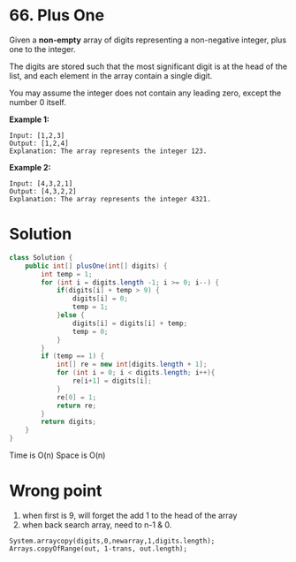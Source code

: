 # 66. Plus One

Given a **non-empty** array of digits representing a non-negative integer, plus one to the integer.

The digits are stored such that the most significant digit is at the head of the list, and each element in the array contain a single digit.

You may assume the integer does not contain any leading zero, except the number 0 itself.

**Example 1:**

```
Input: [1,2,3]
Output: [1,2,4]
Explanation: The array represents the integer 123.
```

**Example 2:**

```
Input: [4,3,2,1]
Output: [4,3,2,2]
Explanation: The array represents the integer 4321.
```

# Solution

```Java
class Solution {
    public int[] plusOne(int[] digits) {
        int temp = 1;
        for (int i = digits.length -1; i >= 0; i--) {
            if(digits[i] + temp > 9) {
                digits[i] = 0;
                temp = 1;
            }else {
                digits[i] = digits[i] + temp;
                temp = 0;
            }
        }
        if (temp == 1) {
            int[] re = new int[digits.length + 1];
            for (int i = 0; i < digits.length; i++){
                re[i+1] = digits[i];
            }
            re[0] = 1;
            return re;
        }
        return digits;
    }
}
```

Time is O(n) Space is O(n)

# Wrong point

1. when first is 9, will forget the add 1 to the head of the array
2. when back search array, need to n-1 & 0.

```
System.arraycopy(digits,0,newarray,1,digits.length);
Arrays.copyOfRange(out, 1-trans, out.length);
```

